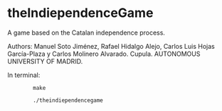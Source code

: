 # theIndiependenceGame
A game based on the Catalan independence process.

Authors: Manuel Soto Jiménez, Rafael Hidalgo Alejo, Carlos Luis Hojas García-Plaza y Carlos Molinero Alvarado. Cupula.
AUTONOMOUS UNIVERSITY OF MADRID.


In terminal:

            make
  
            ./theindiependencegame
